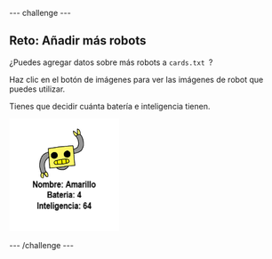 \--- challenge \---

## Reto: Añadir más robots

¿Puedes agregar datos sobre más robots a `cards.txt `?

Haz clic en el botón de imágenes para ver las imágenes de robot que puedes utilizar.

Tienes que decidir cuánta batería e inteligencia tienen.

![screenshot](images/robotrumps-yellow.png)

\--- /challenge \---